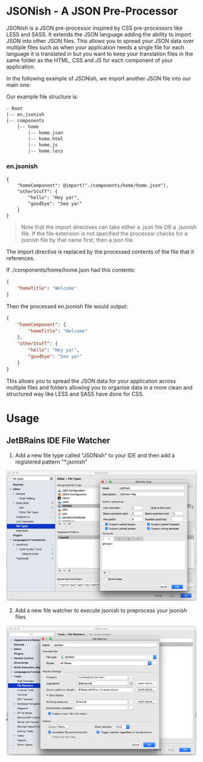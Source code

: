 # JSONish - A JSON Pre-Processor

JSONish is a JSON pre-processor inspired by CSS pre-processors like
LESS and SASS. It extends the JSON language adding the ability to import
JSON into other JSON files. This allows you to spread your JSON data
over multiple files such as when your application needs a single file
for each language it is translated in but you want to keep your
translation files in the same folder as the HTML, CSS and JS for each
component of your application.

In the following example of JSONish, we import another JSON file into
our main one:

Our example file structure is:

```
- Root
|-- en.jsonish
|-- components
    |-- home
        |-- home.json
        |-- home.html
        |-- home.js
        |-- home.less
```    

### en.jsonish

```jsonish
{
	"homeComponent": @import("./components/home/home.json"),
	"otherStuff": {
		"hello": "Hey ya!",
		"goodbye": "See ya!"
	}
}
```

> Note that the import directives can take either a .json file OR a .jsonish
file. If the file extension is not specified the processor checks for a jsonish
file by that name first, then a json file.

The import directive is replaced by the processed contents of the file that
it references.

If ./components/home/home.json had this contents:

```json
{
	"homeTitle": "Welcome"
}
```

Then the processed en.jsonish file would output:

```json
{
	"homeComponent": {
    	"homeTitle": "Welcome"
    },
	"otherStuff": {
		"hello": "Hey ya!",
		"goodbye": "See ya!"
	}
}
```

This allows you to spread the JSON data for your application across multiple
files and folders allowing you to organise data in a more clean and structured
way like LESS and SASS have done for CSS.

# Usage

## JetBRains IDE File Watcher

1) Add a new file type called "JSONish" to your IDE and then add a registered pattern "*.jsonish"

![File Type Config](https://raw.githubusercontent.com/Irrelon/jsonish/master/readme_screenshot0.png)

2) Add a new file watcher to execute jsonish to preprocess your jsonish files

![File Watcher Config](https://raw.githubusercontent.com/Irrelon/jsonish/master/readme_screenshot1.png)

